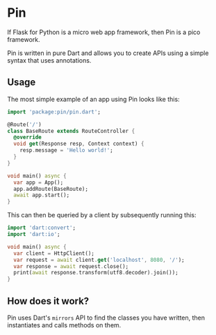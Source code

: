 # Pin

If Flask for Python is a micro web app framework, then Pin is a pico framework.

Pin is written in pure Dart and allows you to create APIs using a simple syntax that uses annotations.

## Usage

The most simple example of an app using Pin looks like this:

```dart
import 'package:pin/pin.dart';

@Route('/')
class BaseRoute extends RouteController {
  @override
  void get(Response resp, Context context) {
    resp.message = 'Hello world!';
  }
}

void main() async {
  var app = App();
  app.addRoute(BaseRoute);
  await app.start();
}
```

This can then be queried by a client by subsequently running this:

```dart
import 'dart:convert';
import 'dart:io';

void main() async {
  var client = HttpClient();
  var request = await client.get('localhost', 8080, '/');
  var response = await request.close();
  print(await response.transform(utf8.decoder).join());
}
```

## How does it work?

Pin uses Dart's `mirrors` API to find the classes you have written, then  instantiates and calls methods on them.
